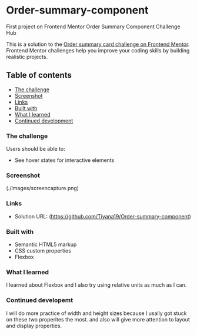 # Order-summary-component
First project on Frontend Mentor Order Summary Component Challenge Hub

This is a solution to the [Order summary card challenge on Frontend Mentor](https://www.frontendmentor.io/challenges/order-summary-component-QlPmajDUj). Frontend Mentor challenges help you improve your coding skills by building realistic projects. 

## Table of contents

  - [The challenge](#the-challenge)
  - [Screenshot](#screenshot)
  - [Links](#links)
  - [Built with](#built-with)
  - [What I learned](#what-i-learned)
  - [Continued development](#continued-development)

### The challenge 

Users should be able to: 
- See hover states for interactive elements 

### Screenshot 

(./Images/screencapture.png) 

### Links 

- Solution URL: (https://github.com/Tiyana19/Order-summary-component)

### Built with 

- Semantic HTML5 markup 
- CSS custom properties 
- Flexbox 

### What I learned 

I learned about Flexbox and I also try using relative units as much as I can. 

### Continued developemt 

I will do more practice of width and height sizes because I usally got stuck on these two properites the most. and also will give more attention to layout and display properties.